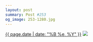 ```yaml
---
layout: post
summary: Post #253
og_image: 253-1280.jpg
---
```


<p>
  <time><a href="/253">{{ page.date | date: "%B %e, %Y" }}</a></time>
  <a href="/253"><img src="{{ site.assets_url }}/253-640.jpg" srcset="{{ site.assets_url }}/253-1280.jpg 1280w, {{ site.assets_url }}/253-960.jpg 960w, {{ site.assets_url }}/253-640.jpg 640w, {{ site.assets_url }}/253-320.jpg 320w" sizes="(min-width: 700px) 50vw, calc(100vw - 2rem)" /></a>
</p>
